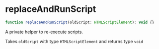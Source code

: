 # replaceAndRunScript

```js
function replaceAndRunScript(oldScript: HTMLScriptElement): void {}
```

A private helper to re-execute scripts.

Takes `oldScript` with type `HTMLScriptElement` and returns type `void`